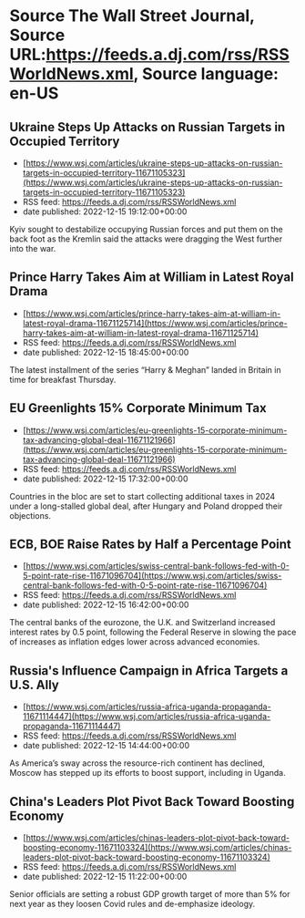 # Source The Wall Street Journal, Source URL:https://feeds.a.dj.com/rss/RSSWorldNews.xml, Source language: en-US

## Ukraine Steps Up Attacks on Russian Targets in Occupied Territory
 - [https://www.wsj.com/articles/ukraine-steps-up-attacks-on-russian-targets-in-occupied-territory-11671105323](https://www.wsj.com/articles/ukraine-steps-up-attacks-on-russian-targets-in-occupied-territory-11671105323)
 - RSS feed: https://feeds.a.dj.com/rss/RSSWorldNews.xml
 - date published: 2022-12-15 19:12:00+00:00

Kyiv sought to destabilize occupying Russian forces and put them on the back foot as the Kremlin said the attacks were dragging the West further into the war.

## Prince Harry Takes Aim at William in Latest Royal Drama
 - [https://www.wsj.com/articles/prince-harry-takes-aim-at-william-in-latest-royal-drama-11671125714](https://www.wsj.com/articles/prince-harry-takes-aim-at-william-in-latest-royal-drama-11671125714)
 - RSS feed: https://feeds.a.dj.com/rss/RSSWorldNews.xml
 - date published: 2022-12-15 18:45:00+00:00

The latest installment of the series “Harry &amp; Meghan” landed in Britain in time for breakfast Thursday.

## EU Greenlights 15% Corporate Minimum Tax
 - [https://www.wsj.com/articles/eu-greenlights-15-corporate-minimum-tax-advancing-global-deal-11671121966](https://www.wsj.com/articles/eu-greenlights-15-corporate-minimum-tax-advancing-global-deal-11671121966)
 - RSS feed: https://feeds.a.dj.com/rss/RSSWorldNews.xml
 - date published: 2022-12-15 17:32:00+00:00

Countries in the bloc are set to start collecting additional taxes in 2024 under a long-stalled global deal, after Hungary and Poland dropped their objections.

## ECB, BOE Raise Rates by Half a Percentage Point
 - [https://www.wsj.com/articles/swiss-central-bank-follows-fed-with-0-5-point-rate-rise-11671096704](https://www.wsj.com/articles/swiss-central-bank-follows-fed-with-0-5-point-rate-rise-11671096704)
 - RSS feed: https://feeds.a.dj.com/rss/RSSWorldNews.xml
 - date published: 2022-12-15 16:42:00+00:00

The central banks of the eurozone, the U.K. and Switzerland increased interest rates by 0.5 point, following the Federal Reserve in slowing the pace of increases as inflation edges lower across advanced economies.

## Russia's Influence Campaign in Africa Targets a U.S. Ally
 - [https://www.wsj.com/articles/russia-africa-uganda-propaganda-11671114447](https://www.wsj.com/articles/russia-africa-uganda-propaganda-11671114447)
 - RSS feed: https://feeds.a.dj.com/rss/RSSWorldNews.xml
 - date published: 2022-12-15 14:44:00+00:00

As America’s sway across the resource-rich continent has declined, Moscow has stepped up its efforts to boost support, including in Uganda.

## China's Leaders Plot Pivot Back Toward Boosting Economy
 - [https://www.wsj.com/articles/chinas-leaders-plot-pivot-back-toward-boosting-economy-11671103324](https://www.wsj.com/articles/chinas-leaders-plot-pivot-back-toward-boosting-economy-11671103324)
 - RSS feed: https://feeds.a.dj.com/rss/RSSWorldNews.xml
 - date published: 2022-12-15 11:22:00+00:00

Senior officials are setting a robust GDP growth target of more than 5% for next year as they loosen Covid rules and de-emphasize ideology.

